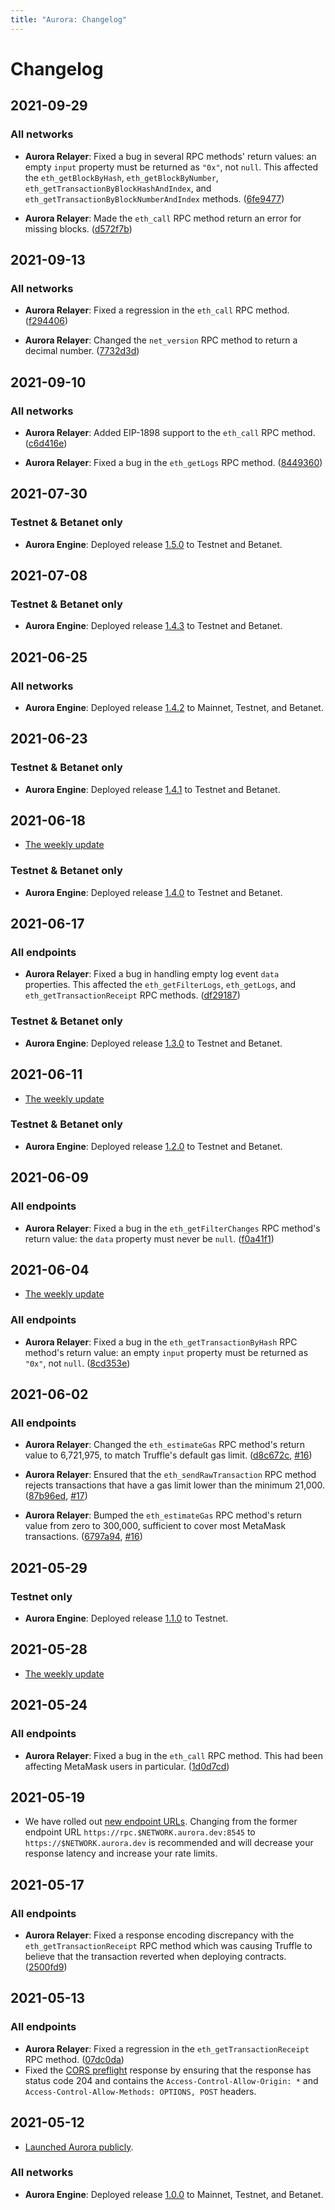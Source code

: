 ```yaml
---
title: "Aurora: Changelog"
---
```


# Changelog

## 2021-09-29

### All networks

- **Aurora Relayer**: Fixed a bug in several RPC methods' return values:
  an empty `input` property must be returned as `"0x"`, not `null`.
  This affected the `eth_getBlockByHash`, `eth_getBlockByNumber`,
  `eth_getTransactionByBlockHashAndIndex`, and
  `eth_getTransactionByBlockNumberAndIndex` methods.
  ([6fe9477](https://github.com/aurora-is-near/aurora-relayer/commit/6fe9477149d8d0370a28609c2891f8be53445a78))

- **Aurora Relayer**: Made the `eth_call` RPC method return an error for
  missing blocks.
  ([d572f7b](https://github.com/aurora-is-near/aurora-relayer/commit/d572f7b425572a59e5826fe42eaa986bf9e3c47e))

## 2021-09-13

### All networks

- **Aurora Relayer**: Fixed a regression in the `eth_call` RPC method.
  ([f294406](https://github.com/aurora-is-near/aurora-relayer/commit/f294406ff843db8e7c2f87c09319f7d0d31801a6))

- **Aurora Relayer**: Changed the `net_version` RPC method to return a
  decimal number.
  ([7732d3d](https://github.com/aurora-is-near/aurora-relayer/commit/7732d3d67aa69e02c76f974597a79c803e014498))

## 2021-09-10

### All networks

- **Aurora Relayer**: Added EIP-1898 support to the `eth_call` RPC method.
  ([c6d416e](https://github.com/aurora-is-near/aurora-relayer/commit/c6d416ed5681e5a17c757500b84c5a1e87c07761))

- **Aurora Relayer**: Fixed a bug in the `eth_getLogs` RPC method.
  ([8449360](https://github.com/aurora-is-near/aurora-relayer/commit/844936099e9b737ca616e824848db18ac5db908a))

## 2021-07-30

### Testnet & Betanet only

- **Aurora Engine**: Deployed release [1.5.0](https://github.com/aurora-is-near/aurora-engine/releases/tag/1.5.0)
  to Testnet and Betanet.

## 2021-07-08

### Testnet & Betanet only

- **Aurora Engine**: Deployed release [1.4.3](https://github.com/aurora-is-near/aurora-engine/releases/tag/1.4.3)
  to Testnet and Betanet.

## 2021-06-25

### All networks

- **Aurora Engine**: Deployed release [1.4.2](https://github.com/aurora-is-near/aurora-engine/releases/tag/1.4.2)
  to Mainnet, Testnet, and Betanet.

## 2021-06-23

### Testnet & Betanet only

- **Aurora Engine**: Deployed release [1.4.1](https://github.com/aurora-is-near/aurora-engine/releases/tag/1.4.1)
  to Testnet and Betanet.

## 2021-06-18

- [The weekly update](https://aurora.dev/blog/2021-06-18-update)

### Testnet & Betanet only

- **Aurora Engine**: Deployed release [1.4.0](https://github.com/aurora-is-near/aurora-engine/releases/tag/1.4.0)
  to Testnet and Betanet.

## 2021-06-17

### All endpoints

- **Aurora Relayer**: Fixed a bug in handling empty log event `data` properties.
  This affected the `eth_getFilterLogs`, `eth_getLogs`, and
  `eth_getTransactionReceipt` RPC methods.
  ([df29187](https://github.com/aurora-is-near/aurora-relayer/commit/df291873b859f1412306a60a7bfb69506f4d3336))

### Testnet & Betanet only

- **Aurora Engine**: Deployed release [1.3.0](https://github.com/aurora-is-near/aurora-engine/releases/tag/1.3.0)
  to Testnet and Betanet.

## 2021-06-11

- [The weekly update](https://aurora.dev/blog/2021-06-11-update)

### Testnet & Betanet only

- **Aurora Engine**: Deployed release [1.2.0](https://github.com/aurora-is-near/aurora-engine/releases/tag/1.2.0)
  to Testnet and Betanet.

## 2021-06-09

### All endpoints

- **Aurora Relayer**: Fixed a bug in the `eth_getFilterChanges` RPC
  method's return value: the `data` property must never be `null`.
  ([f0a41f1](https://github.com/aurora-is-near/aurora-relayer/commit/f0a41f18e2a76ba3d4fabddd449cf9f677586473))

## 2021-06-04

- [The weekly update](https://aurora.dev/blog/2021-06-04-update)

### All endpoints

- **Aurora Relayer**: Fixed a bug in the `eth_getTransactionByHash` RPC
  method's return value: an empty `input` property must be returned as `"0x"`,
  not `null`.
  ([8cd353e](https://github.com/aurora-is-near/aurora-relayer/commit/8cd353eab5bf54e23b454c115ed8aa325cc3022e))

## 2021-06-02

### All endpoints

- **Aurora Relayer**: Changed the `eth_estimateGas` RPC method's return value
  to 6,721,975, to match Truffle's default gas limit.
  ([d8c672c](https://github.com/aurora-is-near/aurora-relayer/commit/d8c672c249704dc6221a682bf62c101c78fbeb3a),
  [#16](https://github.com/aurora-is-near/aurora-relayer/issues/16))

- **Aurora Relayer**: Ensured that the `eth_sendRawTransaction` RPC method
  rejects transactions that have a gas limit lower than the minimum 21,000.
  ([87b96ed](https://github.com/aurora-is-near/aurora-relayer/commit/87b96ed7b2a50e68f426032079bbd1c0ed16bb9e),
  [#17](https://github.com/aurora-is-near/aurora-relayer/issues/17))

- **Aurora Relayer**: Bumped the `eth_estimateGas` RPC method's return value
  from zero to 300,000, sufficient to cover most MetaMask transactions.
  ([6797a94](https://github.com/aurora-is-near/aurora-relayer/commit/6797a94a781cd239122b73724bb6f528a37a3772),
  [#16](https://github.com/aurora-is-near/aurora-relayer/issues/16))

## 2021-05-29

### Testnet only

- **Aurora Engine**: Deployed release [1.1.0](https://github.com/aurora-is-near/aurora-engine/releases/tag/1.1.0)
  to Testnet.

## 2021-05-28

- [The weekly update](https://aurora.dev/blog/2021-05-28-update)

## 2021-05-24

### All endpoints

- **Aurora Relayer**: Fixed a bug in the `eth_call` RPC method. This had been
  affecting MetaMask users in particular.
  ([1d0d7cd](https://github.com/aurora-is-near/aurora-relayer/commit/1d0d7cd7f00da1f0d118e8a79cfc70362ed773f2))

## 2021-05-19

- We have rolled out [new endpoint URLs](/develop/networks.html). Changing
  from the former endpoint URL `https://rpc.$NETWORK.aurora.dev:8545` to
  `https://$NETWORK.aurora.dev` is recommended and will decrease your
  response latency and increase your rate limits.

## 2021-05-17

### All endpoints

- **Aurora Relayer**: Fixed a response encoding discrepancy with the
  `eth_getTransactionReceipt` RPC method which was causing Truffle to
  believe that the transaction reverted when deploying contracts.
  ([2500fd9](https://github.com/aurora-is-near/aurora-relayer/commit/2500fd9d805f361e2f871c4cd8791308ce8a3417))

## 2021-05-13

### All endpoints

- **Aurora Relayer**: Fixed a regression in the `eth_getTransactionReceipt`
  RPC method.
  ([07dc0da](https://github.com/aurora-is-near/aurora-relayer/commit/07dc0daf291160aa7c81d99a9573d1d1d3af6933))
- Fixed the [CORS preflight](https://developer.mozilla.org/en-US/docs/Glossary/Preflight_request)
  response by ensuring that the response has status code 204 and contains
  the `Access-Control-Allow-Origin: *` and `Access-Control-Allow-Methods:
  OPTIONS, POST` headers.

## 2021-05-12

- [Launched Aurora publicly](https://near.org/blog/aurora-launches-near/).

### All networks

- **Aurora Engine**: Deployed release [1.0.0](https://github.com/aurora-is-near/aurora-engine/releases/tag/1.0.0)
  to Mainnet, Testnet, and Betanet.
